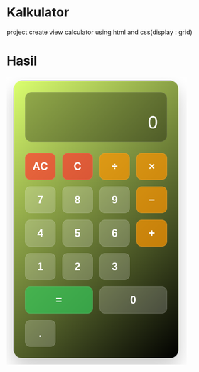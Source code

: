 # Kalkulator
project create view calculator using html and css(display : grid)

# Hasil
![alt text](image.png)